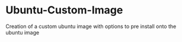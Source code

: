 # Ubuntu-Custom-Image
Creation of a custom ubuntu image with options to pre install onto the ubuntu image
